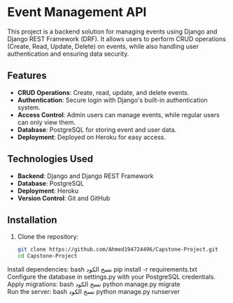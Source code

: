 # Event Management API

This project is a backend solution for managing events using Django and Django REST Framework (DRF). It allows users to perform CRUD operations (Create, Read, Update, Delete) on events, while also handling user authentication and ensuring data security.

## Features
- **CRUD Operations**: Create, read, update, and delete events.
- **Authentication**: Secure login with Django's built-in authentication system.
- **Access Control**: Admin users can manage events, while regular users can only view them.
- **Database**: PostgreSQL for storing event and user data.
- **Deployment**: Deployed on Heroku for easy access.

## Technologies Used
- **Backend**: Django and Django REST Framework
- **Database**: PostgreSQL
- **Deployment**: Heroku
- **Version Control**: Git and GitHub

## Installation
1. Clone the repository:  
   ```bash  
   git clone https://github.com/Ahmed194724496/Capstone-Project.git  
   cd Capstone-Project  
Install dependencies:
bash
نسخ الكود
pip install -r requirements.txt  
Configure the database in settings.py with your PostgreSQL credentials.
Apply migrations:
bash
نسخ الكود
python manage.py migrate  
Run the server:
bash
نسخ الكود
python manage.py runserver  
